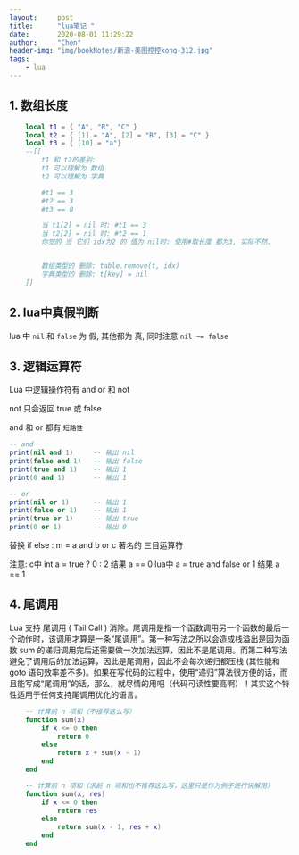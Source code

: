 ```yaml
---
layout:     post
title:      "lua笔记 "
date:       2020-08-01 11:29:22
author:     "Chen"
header-img: "img/bookNotes/新浪-美图控控kong-312.jpg"
tags:
    - lua
---
```


## 1. 数组长度

```lua
	local t1 = { "A", "B", "C" }
	local t2 = { [1] = "A", [2] = "B", [3] = "C" }
	local t3 = { [10] = "a"}
	--[[
		t1 和 t2的差别:
		t1 可以理解为 数组
		t2 可以理解为 字典

		#t1 == 3
		#t2 == 3
		#t3 == 0

		当 t1[2] = nil 时: #t1 == 3
		当 t2[2] = nil 时: #t2 == 1
		你觉的 当 它们 idx为2 的 值为 nil时: 使用#取长度 都为3, 实际不然.


		数组类型的 删除: table.remove(t, idx)
		字典类型的 删除: t[key] = nil
	]]
```

## 2. lua中真假判断

lua 中 `nil` 和 `false` 为 假, 其他都为 真, 同时注意 `nil ~= false`

## 3. 逻辑运算符
	
Lua 中逻辑操作符有 and or 和 not

not 只会返回 true 或 false

and 和 or 都有 `短路性`

```lua
-- and
print(nil and 1)     -- 输出 nil
print(false and 1)   -- 输出 false
print(true and 1)    -- 输出 1
print(0 and 1)       -- 输出 1

-- or
print(nil or 1)      -- 输出 1
print(false or 1)    -- 输出 1
print(true or 1)     -- 输出 true
print(0 or 1)        -- 输出 0
```

替换 if else : m = a and b or c  著名的 三目运算符

注意:  c中 int a = true ? 0 : 2  结果 a == 0
	  lua中 a = true and false or 1  结果 a == 1 

## 4. 尾调用

Lua 支持 尾调用 ( Tail Call ) 消除。尾调用是指一个函数调用另一个函数的最后一个动作时，该调用才算是一条“尾调用”。第一种写法之所以会造成栈溢出是因为函数 sum 的递归调用完后还需要做一次加法运算，因此不是尾调用。而第二种写法避免了调用后的加法运算，因此是尾调用，因此不会每次递归都压栈 (其性能和 goto 语句效率差不多)。如果在写代码的过程中，使用“递归”算法很方便的话，而且能写成“尾调用”的话，那么，就尽情的用吧（代码可读性要高啊）！其实这个特性适用于任何支持尾调用优化的语言。

```lua
	-- 计算前 n 项和（不推荐这么写）
	function sum(x)
	    if x <= 0 then
	        return 0
	    else
	        return x + sum(x - 1)
	    end
	end

	-- 计算前 n 项和（求前 n 项和也不推荐这么写，这里只是作为例子进行讲解用）
	function sum(x, res)
	    if x <= 0 then
	        return res
	    else
	        return sum(x - 1, res + x)
	    end
	end
```